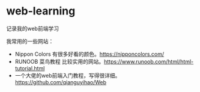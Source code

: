 # web-learning
记录我的web前端学习

我常用的一些网站：
- Nippon Colors 有很多好看的颜色。https://nipponcolors.com/
- RUNOOB 菜鸟教程   比较实用的网站。https://www.runoob.com/html/html-tutorial.html
- 一个大佬的web前端入门教程，写得很详细。https://github.com/qianguyihao/Web
